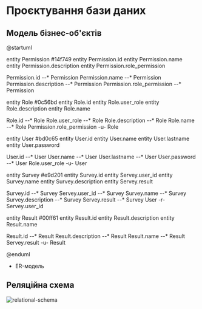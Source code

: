 # Проєктування бази даних
 
 
## Модель бізнес-об'єктів

@startuml

entity Permission #14f749
entity Permission.id
entity Permission.name
entity Permission.description
entity Permission.role_permission

Permission.id --* Permission
Permission.name --* Permission
Permission.description --* Permission
Permission.role_permission --* Permission 
 
entity Role #0c56bd
entity Role.id
entity Role.user_role
entity Role.description
entity Role.name

Role.id --* Role
Role.user_role --* Role
Role.description --* Role
Role.name --* Role
Permission.role_permission -u- Role

entity User #bd0c65
entity User.id
entity User.name
entity User.lastname
entity User.password

User.id --* User
User.name --* User
User.lastname --* User
User.password --* User
Role.user_role -u- User

entity Survey #e9d201
entity Survey.id
entity Servey.user_id
entity Survey.name
entity Survey.description
entity Servey.result

Survey.id --* Survey
Servey.user_id --* Survey
Survey.name --* Survey
Survey.description --* Survey
Servey.result --* Survey
User -r- Servey.user_id

entity Result #00ff61
entity Result.id
entity Result.description
entity Result.name

Result.id --* Result
Result.description --* Result
Result.name --* Result
Servey.result -u- Result

@enduml 

- ER-модель
##  Реляційна схема

![relational-schema](https://github.com/user-attachments/assets/cf55f090-77ab-4c5a-89e2-a522d5a49361)



